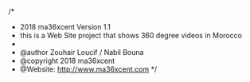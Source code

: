 /*
* 2018 ma36xcent Version 1.1
* this is a Web Site project that shows 360 degree videos in Morocco
*
*  @author   Zouhair Loucif / Nabil Bouna
*  @copyright 2018 ma36xcent
*  @Website: http://www.ma36xcent.com
*/
